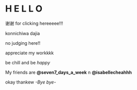 # H E L L O
谢谢 for clicking hereeeee!!!

konnichiwa dajia 

no judging here!!

appreciate my workkkk

be chill and be _happy_

My friends are **@seven7_days_a_week** n **@isabellecheahhh**

okay thankew _-Bye bye-_
